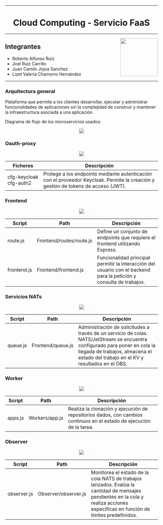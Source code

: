 
<center>

---

#  Cloud  Computing - Servicio FaaS

---

</center>

<img src="E:\1. MAESTRIA 9122023\4. Cloud Computing\ProyectoGit\CloudComputing\repositorio\Faas.png" align="right" height="124px"/>



## Integrantes
* Roberto Alfonso Ruiz
* Joel Ruiz Carrillo
* Juan Camilo Jojoa Sanchez
* Lizet Valeria Chamorro Hernández

---
 
 
### Arquitectura general

 Plataforma que permite a los clientes desarrollar, ejecutar y administrar funcionalidades de aplicaciones sin la complejidad de construir y mantener la infraestructura asociada a una aplicación.
 

 Diagrama de flujo de los microservicios usados:
 
 <center>
 
<img src="E:\1. MAESTRIA 9122023\4. Cloud Computing\ProyectoGit\CloudComputing\repositorio\diagrama.png"/>

</center>


###  Oauth-proxy 


 <center>
 
<img src="E:\1. MAESTRIA 9122023\4. Cloud Computing\ProyectoGit\CloudComputing\repositorio\autenticacion.png"/>

 </center>

| Ficheros  | Descripción |
| ---------- | ---------------| 
|   cfg-keycloak    cfg-auth2 |Protege a los endpoints mediante autenticación con el proveedor Keycloak.  Permite la creación y gestión de tokens de acceso (JWT).



###  Frontend 



 <center>
<img src="E:\1. MAESTRIA 9122023\4. Cloud Computing\ProyectoGit\CloudComputing\repositorio\frontend.png"/>
 </center>


 
| Script  | Path | Descripción |
| ---------- | --------| ---------------| 
| route.js  | Frontend/routes/route.js| Define un conjunto de endpoints que requiere el frontend utilizando Express.| 
|frontend.js|Frontend/frontend.js | Funcionalidad principal permitir la interacción del usuario con el backend para la petición y consulta de trabajos.


### Servicios NATs

 <center>
<img src="E:\1. MAESTRIA 9122023\4. Cloud Computing\ProyectoGit\CloudComputing\repositorio\queue.png"/>
 </center>

| Script  | Path | Descripción |
| ---------- | --------| ------------|
| queue.js|Frontend/queue.js | Administración de solicitudes a través de un servicio de colas. NATS/JetStream se encuentra configurado para poner en cola la llegada de trabajos, almacena el estado del trabajo en el KV y resultados en el OBS.


###  Worker

 <center>
<img src="E:\1. MAESTRIA 9122023\4. Cloud Computing\ProyectoGit\CloudComputing\repositorio\worker.png"/>
 </center>
 


| Script  | Path | Descripción |
| ---------- | --------| ------------|
| apps.js |Workers/app.js | Realiza la clonación y ejecución de repositorios dados, con cambios continuos en el estado de ejecución de la tarea.  |





###  Observer

<center>

<img src="E:\1. MAESTRIA 9122023\4. Cloud Computing\ProyectoGit\CloudComputing\repositorio\observer.png"/>

</center>


| Script  | Path | Descripción |
| ---------- | --------| ------------|
| observer.js|Observer/observer.js | Monitorea el estado de la cola NATS de trabajos lanzados. Evalúa la cantidad de mensajes pendientes en la cola y realiza acciones específicas en función de límites predefinidos.  |







